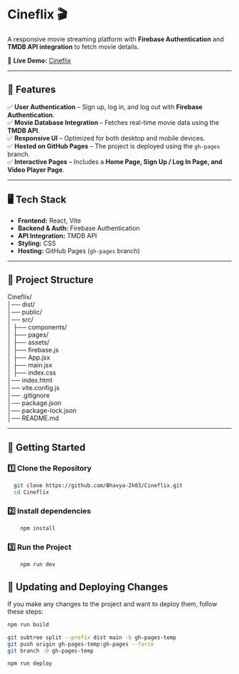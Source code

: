 
# **Cineflix 🎬**  

A responsive movie streaming platform with **Firebase Authentication** and **TMDB API integration** to fetch movie details.  

🔗 **Live Demo:** [Cineflix](https://bhavya-2k03.github.io/Cineflix/#/)  

---

## **📌 Features**  

✅ **User Authentication** – Sign up, log in, and log out with **Firebase Authentication**.  
✅ **Movie Database Integration** – Fetches real-time movie data using the **TMDB API**.  
✅ **Responsive UI** – Optimized for both desktop and mobile devices.  
✅ **Hosted on GitHub Pages** – The project is deployed using the `gh-pages` branch.   
✅ **Interactive Pages** – Includes a **Home Page, Sign Up / Log In Page, and Video Player Page**.  

---

## **🖥️ Tech Stack**  

- **Frontend:** React, Vite  
- **Backend & Auth:** Firebase Authentication  
- **API Integration:** TMDB API  
- **Styling:** CSS
- **Hosting:** GitHub Pages (`gh-pages` branch)  

---
## **📂 Project Structure**  
Cineflix/  
│── dist/   
│── public/               
│── src/  
│   ├── components/     
│   ├── pages/          
│   ├── assets/         
│   ├── firebase.js     
│   ├── App.jsx         
│   ├── main.jsx       
│   ├── index.css  
│── index.html  
│── vite.config.js  
│── .gitignore  
│── package.json  
│── package-lock.json  
│── README.md  

---
## **🚀 Getting Started**
### **1️⃣ Clone the Repository** 
 ```sh
   git clone https://github.com/Bhavya-2k03/Cineflix.git
   cd Cineflix
```
### **2️⃣ Install dependencies**
```sh
    npm install
```
### **3️⃣ Run the Project**
```sh
    npm run dev
```
## **📌 Updating and Deploying Changes**
If you make any changes to the project and want to deploy them, follow these steps:  
```sh
npm run build 

git subtree split --prefix dist main -b gh-pages-temp
git push origin gh-pages-temp:gh-pages --force 
git branch -D gh-pages-temp    

npm run deploy  
```

